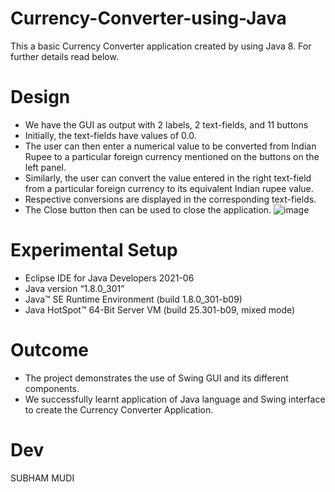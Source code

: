 # Currency-Converter-using-Java
This a basic Currency Converter application created by using Java 8. For further details read below.

# Design
- We have the GUI as output with 2 labels, 2 text-fields, and 11 buttons
- Initially, the text-fields have values of 0.0.
- The user can then enter a numerical value to be converted from Indian Rupee to a particular foreign currency mentioned on the buttons on the left panel.
- Similarly, the user can convert the value entered in the right text-field from a particular foreign currency to its equivalent Indian rupee value.
- Respective conversions are displayed in the corresponding text-fields.
- The Close button then can be used to close the application.
![image](https://user-images.githubusercontent.com/84613465/139007382-e3bee37d-578c-4b2c-b389-ee8341f9139e.png)


# Experimental Setup 
- Eclipse IDE for Java Developers 2021-06
- Java version “1.8.0_301”
- Java™ SE Runtime Environment (build 1.8.0_301-b09)
- Java HotSpot™ 64-Bit Server VM (build 25.301-b09, mixed mode)

# Outcome
- The project demonstrates the use of Swing GUI and its different components.
- We successfully learnt application of Java language and Swing interface to create the Currency Converter Application.

# Dev
SUBHAM MUDI
